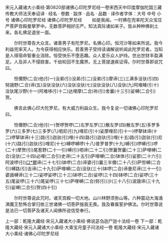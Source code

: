 宋元入藏诸大小乘经·第0820部诸佛心印陀罗尼经一卷宋西天中印度摩伽陀国三藏传教大师法天奉诏译
· 经名 · 卷数 · 跋序
· 品名 · 品数 · 译作者字体：大号 中号 小号
诸佛心印陀罗尼经
诸佛心印陀罗尼经
　　如是我闻。一时佛在兜率陀天众宝庄严菩萨宫殿曼拏罗中。无数菩萨相好庄严。知法真际诸如来子。皆从种种佛刹土来。各礼佛足退坐一面。

　　尔时世尊告大众言。诸善男子有陀罗尼。名佛心印。恒河沙等如来所说。我今利益兜率天人。为令获得相应快乐。若善男子受持读诵解说听闻此陀罗尼者。当知是人得宿命智重业消除。恒受快乐不堕恶趣。众人爱乐众人护持。世出世财丰盈满足。人及非人不侵娆害。千劫轮回不生魔界。无上菩提速疾证得。尔时世尊即说咒曰。

　　怛儞野(二合)他(引一)没弟(引)没弟(引二)没弟(引)摩谛(三)三满多没驮(引四)努誐野(二合)谛(五)没驮没驮(六)没驮没驮(七)没驮没驮(八)没驮(九)阿难睹(引十)没驮尾沙野(十一)阿难哆(引十二)达哩摩(二合)祢(引)舍曩(十三引)娑嚩(二合引)贺。

　　佛言此佛心印大陀罗尼。有大威力利益众生。我今复说一切诸佛心印陀罗尼曰。

　　怛儞野(二合)他(引一)贺啰贺啰(二)左罗左罗(三)散左罗(四)散左罗(五)多罗多罗(六)三多罗(七)三多罗(八)呬尼(引九)哩尼(引十)娑摩哩尼(引十一)啰拏钵谛(十二)啰拏钵谛(十三)路(引)迦驮(引)哩(十四)路(引)迦驮(引)哩(十五)路(引)迦驮(引)尼(十六)路(引)迦驮(引)哩尼(十七)嚩啰嚩啰(十八)普罗普罗(十九)嚩(引)啰嚩(引)啰(二十)摩贺(引)尾惹野(二十一引)嚩(引)呬谛(二十二引)贺曩贺曩(二十三)萨哩嚩(二合)没驮(二十四)必哩(二合引)史谛(二十五引)萨哩嚩(二合)钵体(引)娑那(二十六引)阿波啰(引)[口*爾](唧以切)谛(二十七引)钵啰(二合)谛婆(引)曩三半儞(二十八引)萨怛嚩(二合引)嚩路(引)吉谛(二十九引)萨哩嚩(二合)没驮(三十)钵啰(二合)谛曼尼谛(三十一引)婆誐嚩谛(三十二)娑啰娑啰(三十三)钵啰(二合)娑啰(三十四)钵啰(二合)娑啰(三十五)尾娑啰(三十六)尾娑啰(三十七)萨哩嚩(二合)努(引)沙(三十八引)波誐谛(三十九引)娑嚩(二合引)贺(四十引)

　　尔时世尊说此咒时。诸天宫殿一切大地。山川林野须弥山等。六种震动大海涌沸魔王愁怖合掌归依三世诸佛一切菩萨施我无畏。我及眷属誓护佛法。尔时世尊说是法已一切菩萨及诸天人闻佛所说信受奉行。

上一部：乾隆大藏经·宋元入藏诸大小乘经·佛说苾刍迦尸迦十法经一卷
下一部：乾隆大藏经·宋元入藏诸大小乘经·大乘宝月童子问法经一卷
乾隆大藏经·宋元入藏诸大小乘经·诸佛心印陀罗尼经